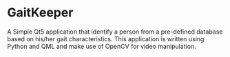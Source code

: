 # GaitKeeper

A Simple Qt5 application that identify a person from a pre-defined database based on his/her gait characteristics.
This application is written using Python and QML and make use of OpenCV for video manipulation.
